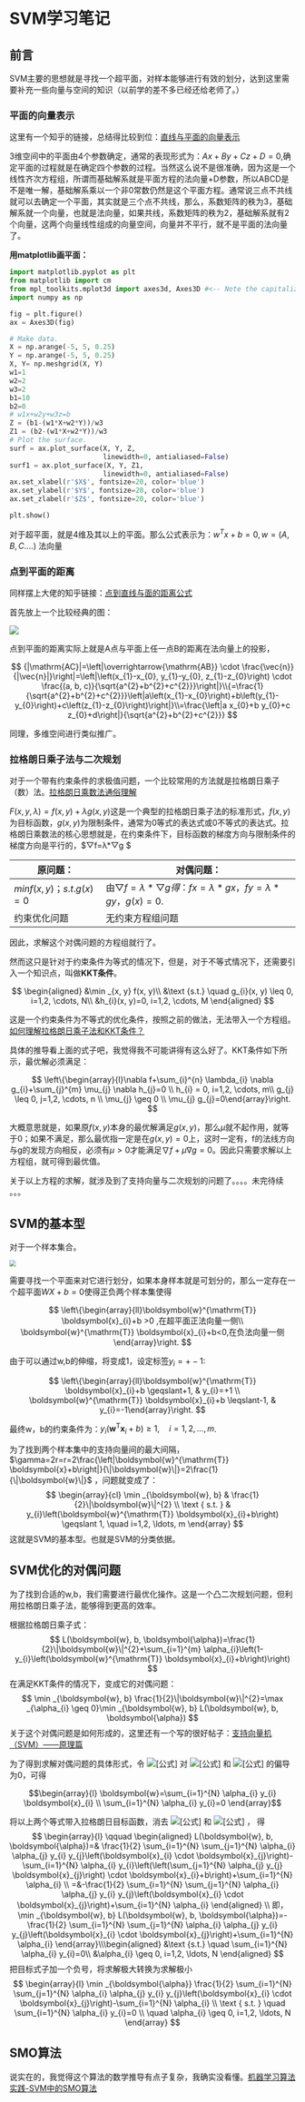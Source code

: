 # SVM学习笔记

## 前言

SVM主要的思想就是寻找一个超平面，对样本能够进行有效的划分，达到这里需要补充一些向量与空间的知识（以前学的差不多已经还给老师了。）

### 平面的向量表示

这里有一个知乎的链接，总结得比较到位：[直线与平面的向量表示](https://zhuanlan.zhihu.com/p/73397884)

3维空间中的平面由4个参数确定，通常的表现形式为：$Ax+By+Cz+D=0$,确定平面的过程就是在确定四个参数的过程。当然这么说不是很准确，因为这是一个线性齐次方程组，所谓而基础解系就是平面方程的法向量+D参数，所以ABCD是不是唯一解，基础解系乘以一个非0常数仍然是这个平面方程。通常说三点不共线就可以去确定一个平面，其实就是三个点不共线，那么，系数矩阵的秩为3，基础解系就一个向量，也就是法向量，如果共线，系数矩阵的秩为2，基础解系就有2个向量，这两个向量线性组成的向量空间，向量并不平行，就不是平面的法向量了。

**用matplotlib画平面：**

```python
import matplotlib.pyplot as plt
from matplotlib import cm
from mpl_toolkits.mplot3d import axes3d, Axes3D #<-- Note the capitalization!
import numpy as np

fig = plt.figure()
ax = Axes3D(fig)

# Make data.
X = np.arange(-5, 5, 0.25)
Y = np.arange(-5, 5, 0.25)
X, Y= np.meshgrid(X, Y)
w1=1
w2=2
w3=2
b1=10
b2=0
# w1x+w2y+w3z=b
Z = (b1-(w1*X+w2*Y))/w3
Z1 = (b2-(w1*X+w2*Y))/w3
# Plot the surface.
surf = ax.plot_surface(X, Y, Z,
                       linewidth=0, antialiased=False)
surf1 = ax.plot_surface(X, Y, Z1,
                       linewidth=0, antialiased=False)
ax.set_xlabel(r'$X$', fontsize=20, color='blue')
ax.set_ylabel(r'$Y$', fontsize=20, color='blue')
ax.set_zlabel(r'$Z$', fontsize=20, color='blue')

plt.show()
```

对于超平面，就是4维及其以上的平面。那么公式表示为：$w^{T} x+b=0, w=(A, B, C \ldots .)$ 法向量



### 点到平面的距离

同样摆上大佬的知乎链接：[点到直线与面的距离公式](https://zhuanlan.zhihu.com/p/63499708)

首先放上一个比较经典的图：

![](https://pic1.zhimg.com/80/v2-00a47c670dc37811f1c9d0f9df764e14_720w.jpg)

点到平面的距离实际上就是A点与平面上任一点B的距离在法向量上的投影，



$$
{|\mathrm{AC}|=\left|\overrightarrow{\mathrm{AB}} \cdot \frac{\vec{n}}{|\vec{n}|}\right|=\left|\left(x_{1}-x_{0}, y_{1}-y_{0}, z_{1}-z_{0}\right) \cdot \frac{(a, b, c)}{\sqrt{a^{2}+b^{2}+c^{2}}}\right|}\\{=\frac{1}{\sqrt{a^{2}+b^{2}+c^{2}}}\left|a\left(x_{1}-x_{0}\right)+b\left(y_{1}-y_{0}\right)+c\left(z_{1}-z_{0}\right)\right|}\\=\frac{\left|a x_{0}+b y_{0}+c z_{0}+d\right|}{\sqrt{a^{2}+b^{2}+c^{2}}}
$$

同理，多维空间进行类似推广。

### 拉格朗日乘子法与二次规划

对于一个带有约束条件的求极值问题，一个比较常用的方法就是拉格朗日乘子（数）法。[拉格朗日乘数法通俗理解](https://blog.csdn.net/THmen/article/details/87366904)

$F(x, y, \lambda)=f(x, y)+\lambda g(x, y)$这是一个典型的拉格朗日乘子法的标准形式，$f(x, y)$为目标函数，$g(x, y)$为限制条件，通常为0等式的表达式或0不等式的表达式。拉格朗日乘数法的核心思想就是，在约束条件下，目标函数的梯度方向与限制条件的梯度方向是平行的，$▽f=λ*▽g $ 

| **原问题：**              | **对偶问题：**                            |
| ------------------------- | ----------------------------------------- |
| $min f(x,y) ；s.t.g(x)=0$ | 由$▽f=λ*▽g得： fx=λ*gx， fy=λ*gy， g(x)=0$. |
| 约束优化问题              | 无约束方程组问题                          |

因此，求解这个对偶问题的方程组就行了。

然而这只是针对于约束条件为等式的情况下，但是，对于不等式情况下，还需要引入一个知识点，叫做**KKT条件**。


$$
\begin{aligned}
&\min _{x, y} f(x, y)\\
&\text {s.t.} \quad g_{i}(x, y) \leq 0, i=1,2, \cdots, N\\
&h_{i}(x, y)=0, i=1,2, \cdots, M
\end{aligned}
$$

这是一个约束条件为不等式的优化条件，按照之前的做法，无法带入一个方程组。[如何理解拉格朗日乘子法和KKT条件？](https://www.matongxue.com/madocs/987/)

具体的推导看上面的式子吧，我觉得我不可能讲得有这么好了。KKT条件如下所示，最优解必须满足：

$$
\left\{\begin{array}{l}\nabla f+\sum_{i}^{n} \lambda_{i} \nabla g_{i}+\sum_{j}^{m} \mu_{j} \nabla h_{j}=0 \\ h_{i} = 0, i=1,2, \cdots, m\\ g_{j} \leq 0, j=1,2, \cdots, n \\ \mu_{j} \geq 0 \\ \mu_{j} g_{j}=0\end{array}\right.
$$

大概意思就是，如果原$f(x,y)$本身的最优解满足$g(x,y)$，那么$\mu$就不起作用，就等于0；如果不满足，那么最优指一定是在$g(x,y)=0$上，这时一定有，f的法线方向与g的发现方向相反，必须有$\mu>0$才能满足$\nabla f+\mu \nabla g=0$。因此只需要求解以上方程组，就可得到最优值。

关于以上方程的求解，就涉及到了支持向量与二次规划的问题了。。。。未完待续 。。。

## SVM的基本型

对于一个样本集合。

<img src="https://pic3.zhimg.com/v2-197913c461c1953c30b804b4a7eddfcc_1200x500.jpg" style="zoom:67%;" />

需要寻找一个平面来对它进行划分，如果本身样本就是可划分的，那么一定存在一个超平面$WX+b=0$使得正负两个样本集使得 

$$
\left\{\begin{array}{ll}\boldsymbol{w}^{\mathrm{T}} \boldsymbol{x}_{i}+b >0 ,在超平面正法向量一侧\\ \boldsymbol{w}^{\mathrm{T}} \boldsymbol{x}_{i}+b<0,在负法向量一侧\end{array}\right.
$$

由于可以通过w,b的伸缩，将变成1，设定标签$y_i=+-1$:

$$
\left\{\begin{array}{ll}\boldsymbol{w}^{\mathrm{T}} \boldsymbol{x}_{i}+b \geqslant+1, & y_{i}=+1 \\ \boldsymbol{w}^{\mathrm{T}} \boldsymbol{x}_{i}+b \leqslant-1, & y_{i}=-1\end{array}\right.
$$

最终w，b的约束条件为：$y_{i}\left(\boldsymbol{w}^{\mathrm{T}} \boldsymbol{x}_{i}+b\right) \geqslant 1, \quad i=1,2, \ldots, m$.

为了找到两个样本集中的支持向量间的最大间隔，$\gamma=2r=r=2\frac{\left|\boldsymbol{w}^{\mathrm{T}} \boldsymbol{x}+b\right|}{\|\boldsymbol{w}\|}=2\frac{1}{\|\boldsymbol{w}\|}$ ，问题就变成了：
$$
\begin{array}{cl}
\min _{\boldsymbol{w}, b} & \frac{1}{2}\|\boldsymbol{w}\|^{2} \\
\text { s.t. } & y_{i}\left(\boldsymbol{w}^{\mathrm{T}} \boldsymbol{x}_{i}+b\right) \geqslant 1, \quad i=1,2, \ldots, m
\end{array}
$$
这就是SVM的基本型。也就是SVM的分类依据。

## SVM优化的对偶问题

为了找到合适的w,b，我们需要进行最优化操作。这是一个凸二次规划问题，但利用拉格朗日乘子法，能够得到更高的效率。

根据拉格朗日乘子式：
$$
L(\boldsymbol{w}, b, \boldsymbol{\alpha})=\frac{1}{2}\|\boldsymbol{w}\|^{2}+\sum_{i=1}^{m} \alpha_{i}\left(1-y_{i}\left(\boldsymbol{w}^{\mathrm{T}} \boldsymbol{x}_{i}+b\right)\right)
$$
在满足KKT条件的情况下，变成它的对偶问题：
$$
\min _{\boldsymbol{w}, b} \frac{1}{2}\|\boldsymbol{w}\|^{2}=\max _{\alpha_{i} \geq 0}\min _{\boldsymbol{w}, b}  L(\boldsymbol{w}, b, \boldsymbol{\alpha})
$$
关于这个对偶问题是如何形成的，这里还有一个写的很好帖子：[支持向量机（SVM）——原理篇](https://zhuanlan.zhihu.com/p/31886934)

为了得到求解对偶问题的具体形式，令 ![[公式]](https://www.zhihu.com/equation?tex=+L%5Cleft%28+%5Cboldsymbol%7Bw%2C%7Db%2C%5Cboldsymbol%7B%5Calpha+%7D+%5Cright%29+) 对 ![[公式]](https://www.zhihu.com/equation?tex=+%5Cboldsymbol%7Bw%7D) 和 ![[公式]](https://www.zhihu.com/equation?tex=+b+) 的偏导为0，可得

$$\begin{array}{l}
\boldsymbol{w}=\sum_{i=1}^{N} \alpha_{i} y_{i} \boldsymbol{x}_{i} \\
\sum_{i=1}^{N} \alpha_{i} y_{i}=0
\end{array}$$

将以上两个等式带入拉格朗日目标函数，消去 ![[公式]](https://www.zhihu.com/equation?tex=+%5Cboldsymbol%7Bw%7D) 和 ![[公式]](https://www.zhihu.com/equation?tex=+b+) ， 得
$$
\begin{array}{l}
\qquad \begin{aligned}
L(\boldsymbol{w}, b, \boldsymbol{\alpha})=& \frac{1}{2} \sum_{i=1}^{N} \sum_{j=1}^{N} \alpha_{i} \alpha_{j} y_{i} y_{j}\left(\boldsymbol{x}_{i} \cdot \boldsymbol{x}_{j}\right)-\sum_{i=1}^{N} \alpha_{i} y_{i}\left(\left(\sum_{j=1}^{N} \alpha_{j} y_{j} \boldsymbol{x}_{j}\right) \cdot \boldsymbol{x}_{i}+b\right)+\sum_{i=1}^{N} \alpha_{i} \\
=&-\frac{1}{2} \sum_{i=1}^{N} \sum_{j=1}^{N} \alpha_{i} \alpha_{j} y_{i} y_{j}\left(\boldsymbol{x}_{i} \cdot \boldsymbol{x}_{j}\right)+\sum_{i=1}^{N} \alpha_{i}
\end{aligned} \\
即，
\min _{\boldsymbol{w}, b} L(\boldsymbol{w}, b, \boldsymbol{\alpha})=-\frac{1}{2} \sum_{i=1}^{N} \sum_{j=1}^{N} \alpha_{i} \alpha_{j} y_{i} y_{j}\left(\boldsymbol{x}_{i} \cdot \boldsymbol{x}_{j}\right)+\sum_{i=1}^{N} \alpha_{i}
\end{array}\\\begin{aligned}
&\text {s.t.} \quad \sum_{i=1}^{N} \alpha_{i} y_{i}=0\\
&\alpha_{i} \geq 0, i=1,2, \ldots, N
\end{aligned}
$$
把目标式子加一个负号，将求解极大转换为求解极小
$$
\begin{array}{l}
\min _{\boldsymbol{\alpha}} \frac{1}{2} \sum_{i=1}^{N} \sum_{j=1}^{N} \alpha_{i} \alpha_{j} y_{i} y_{j}\left(\boldsymbol{x}_{i} \cdot \boldsymbol{x}_{j}\right)-\sum_{i=1}^{N} \alpha_{i} \\
\text { s.t. } \quad \sum_{i=1}^{N} \alpha_{i} y_{i}=0 \\
\quad \alpha_{i} \geq 0, i=1,2, \ldots, N
\end{array}
$$

## SMO算法

说实在的，我觉得这个算法的数学推导有点子复杂，我确实没看懂。[机器学习算法实践-SVM中的SMO算法](https://zhuanlan.zhihu.com/p/29212107)
